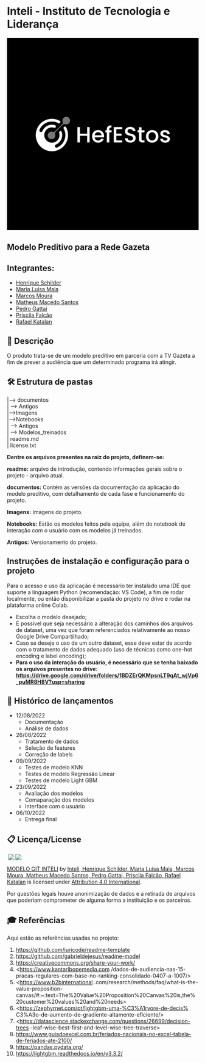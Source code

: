# Inteli - Instituto de Tecnologia e Liderança 

<p align="center">
<img src= "imagens/HefEStos Logo - White with Black Background - 5000x5000.png" border="0"></img>
</p>

## Modelo Preditivo para a Rede Gazeta
## Integrantes: 
- <a href="https://www.linkedin.com/in/henriqueschilderlima/">Henrique Schilder</a>
- <a href="https://www.linkedin.com/in/maria-lu%C3%ADsa-maia-14384a212/">Maria Luísa Maia</a>
- <a href="https://www.linkedin.com/in/marcos-vinicius-166531239/">Marcos Moura</a>
- <a href="www.linkedin.com/in/matheusmacedosantos">Matheus Macedo Santos</a>
- <a href="https://www.linkedin.com/in/pedro-gattai-096678227">Pedro Gattai</a> 
- <a href="https://github.com/PriscilaFalcao">Priscila Falcão</a>
- <a href="https://www.linkedin.com/in/rafael-katalan?lipi=urn%3Ali%3Apage%3Ad_flagship3_profile_view_base_contact_details%3BdwvSkm81Qs6ALbqLD4a%2F7g%3D%3D">Rafael Katalan</a>

## 📝 Descrição
O produto trata-se de um modelo preditivo em parceria com a TV Gazeta a fim de prever a audiência que um determinado programa irá atingir. 

## 🛠 Estrutura de pastas
|--> documentos<br>
  | --> Antigos<br>
|-->Imagens<br>
|-->Notebooks<br>
  | --> Antigos<br>
  | --> Modelos_treinados<br>
| readme.md<br>
| license.txt<br>

<b>Dentre os arquivos presentes na raiz do projeto, definem-se:</b>

<b>readme:</b> arquivo de introdução, contendo informações gerais sobre o projeto - arquivo atual.

<b>documentos:</b> Contém as versões da documentação da aplicação do modelo preditivo, com detalhamento de cada fase e funcionamento do projeto.

<b>Imagens:</b> Imagens do projeto.

<b>Notebooks:</b> Estão os modelos feitos pela equipe, além do notebook de interação com o usuário com os modelos já treinados.

<b>Antigos:</b> Versionamento do projeto.


## Instruções de instalação e configuração para o projeto
Para o acesso e uso da aplicação é necessário ter instalado uma IDE que suporte a linguagem Python (recomendação: VS Code), a fim de rodar localmente, ou então disponibilizar a pasta do projeto no drive e rodar na plataforma online Colab.

* Escolha o modelo desejado;
* É possível que seja necessário a alteração dos caminhos dos arquivos de dataset, uma vez que foram referenciados relativamente ao nosso Google Drive Compartilhado;
* Caso se deseje o uso de um outro dataset, esse deve estar de acordo com o tratamento de dados adequado (uso de técnicas como one-hot encoding e label encoding);
* <b> Para o uso da interação do usuário, é necessário que se tenha baixado os arquivos presentes no drive: https://drive.google.com/drive/folders/1BDZErQKMpsnLT9qAt_wjVp6_puMR8H8V?usp=sharing</b>

## 📆 Histórico de lançamentos

* 12/08/2022
    * Documentação
    * Análise de dados
* 26/08/2022
    * Tratamento de dados
    * Seleção de features
    * Correção de labels
* 09/09/2022
    * Testes de modelo KNN
    * Testes de modelo Regressão Linear
    * Testes de modelo Light GBM
* 23/09/2022
    * Avaliação dos modelos
    * Comaparação dos modelos
    * Interface com o usuário
* 06/10/2022
    * Entrega final

## 📋 Licença/License
<img style="height:22px!important;margin-left:3px;vertical-align:text-bottom;" src="https://mirrors.creativecommons.org/presskit/icons/cc.svg?ref=chooser-v1"><img style="height:22px!important;margin-left:3px;vertical-align:text-bottom;" src="https://mirrors.creativecommons.org/presskit/icons/by.svg?ref=chooser-v1"><p xmlns:cc="http://creativecommons.org/ns#" xmlns:dct="http://purl.org/dc/terms/"><a property="dct:title" rel="cc:attributionURL" href="https://github.com/Spidus/Teste_Final_1">MODELO GIT INTELI</a> by <a rel="cc:attributionURL dct:creator" property="cc:attributionName" href="#">Inteli, Henrique Schilder, Maria Luísa Maia, Marcos Moura, Matheus Macedo Santos, Pedro Gattai, Priscila Falcão, Rafael Katalan</a> is licensed under <a href="http://creativecommons.org/licenses/by/4.0/?ref=chooser-v1" target="_blank" rel="license noopener noreferrer" style="display:inline-block;">Attribution 4.0 International</a>.</p>


<p> Por questões legais houve anonimização de dados e a retirada de arquivos que poderiam comprometer de alguma forma a instituição e os parceiros. </p>

## 🎓 Referências
Aqui estão as referências usadas no projeto:
1. <https://github.com/iuricode/readme-template>
2. <https://github.com/gabrieldejesus/readme-model>
3. <https://creativecommons.org/share-your-work/>
4. <https://www.kantaribopemedia.com /dados-de-audiencia-nas-15-pracas-regulares-com-base-no-ranking-consolidado-0407-a-1007/>
5. <https://www.b2binternational .com/research/methods/faq/what-is-the-value-proposition-canvas/#:~:text=The%20Value%20Proposition%20Canvas%20is,the%20customer%20values%20and%20needs>
6. <https://zephyrnet.com/pt/lightgbm-uma-%C3%A1rvore-de-decis% C3%A3o-de-aumento-de-gradiente-altamente-eficiente/>
7. <https://datascience.stackexchange.com/questions/26699/decision-trees -leaf-wise-best-first-and-level-wise-tree-traverse>
8. <https://www.guiadoexcel.com.br/feriados-nacionais-no-excel-tabela-de-feriados-ate-2100/>
9. <https://pandas.pydata.org/>
10. <https://lightgbm.readthedocs.io/en/v3.3.2/>
